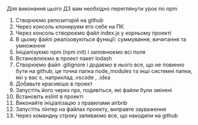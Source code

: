 Для виконання цього ДЗ вам необхідно переглянути урок по npm

1. Створюємо репозиторій на github
2. Через консоль клонируем его себе на ПК
3. Через консоль створюємо файл index.js у корньому проекті
4. В цьому файлі реалізовуються функції: суммування, вичитання та умноження
5. Ініціалізуємо npm (npm init) і заповнюємо всі поля
6. Встановлюємо в проект пакет lodash
7. Створюємо файл .gitignore і додаємо в нього все, що не повинно бути на github, це точна папка node_modules та інші системні папки, які у вас є, наприклад .vscode , .idea
8. Добавьте красивіше в проект
9. Запустіть його через npx, подивіться, які файли були змінені
10. Встановіть eslint в проекті
11. Виконайте ініціалізацію з правилами airbnb
12. Запустіть лінтер на файлах проекту, виправте зауваження
13. Через командну строку заливаємо все, що накодили на github